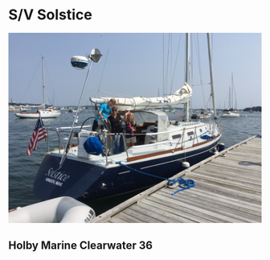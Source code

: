 # S/V Solstice
![To Sebasco we go](images/2018/SosticeSebascocruise.JPG)
## Holby Marine Clearwater 36
